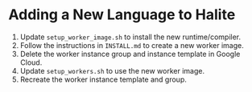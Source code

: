# Adding a New Language to Halite

1. Update `setup_worker_image.sh` to install the new runtime/compiler.
2. Follow the instructions in `INSTALL.md` to create a new worker image.
3. Delete the worker instance group and instance template in Google Cloud.
4. Update `setup_workers.sh` to use the new worker image.
5. Recreate the worker instance template and group.